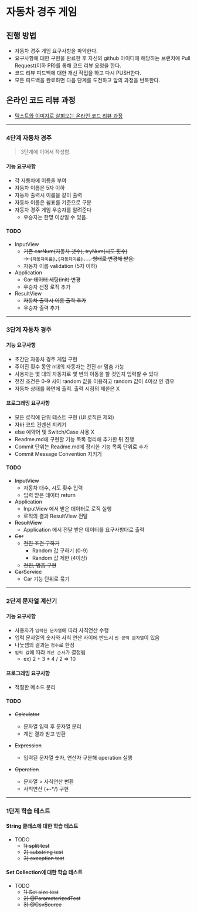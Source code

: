 # 자동차 경주 게임
## 진행 방법
* 자동차 경주 게임 요구사항을 파악한다.
* 요구사항에 대한 구현을 완료한 후 자신의 github 아이디에 해당하는 브랜치에 Pull Request(이하 PR)를 통해 코드 리뷰 요청을 한다.
* 코드 리뷰 피드백에 대한 개선 작업을 하고 다시 PUSH한다.
* 모든 피드백을 완료하면 다음 단계를 도전하고 앞의 과정을 반복한다.

## 온라인 코드 리뷰 과정
* [텍스트와 이미지로 살펴보는 온라인 코드 리뷰 과정](https://github.com/next-step/nextstep-docs/tree/master/codereview)

---
### 4단계 자동차 경주 
> 3단계에 이어서 작성함.

#### 기능 요구사항
- 각 자동차에 이름을 부여
- 자동차 이름은 5자 이하
- 자동차 출력시 이름을 같이 출력
- 자동차 이름은 쉼표를 기준으로 구분
- 자동차 경주 게임 우승자를 알려준다
  - 우승자는 한명 이상일 수 있음.

#### TODO
- InputView
  - ~~기존 carNum(자동차 갯수), tryNum(시도 횟수) \
    -> `{자동차이름},{자동차이름}...` 형태로 변경해 받음.~~
  - 자동차 이름 validation (5자 이하)
- Application
  - ~~Car 데이터 세팅(init) 변경~~
  - 우승자 선정 로직 추가 
- ResultView
  - ~~자동차 출력시 이름 출력 추가~~ 
  - 우승자 출력 추가 

---

### 3단계 자동차 경주 
#### 기능 요구사항
- 초간단 자동차 경주 게임 구현
- 주어진 횟수 동안 n대의 자동차는 전진 or 멈춤 가능
- 사용자는 몇 대의 자동차로 몇 번의 이동을 할 것인지 입력할 수 있다
- 전진 조건은 0-9 사이 random 값을 이용하고 random 값이 4이상 인 경우
- 자동차 상태를 화면에 출력. 출력 시점의 제한은 X

#### 프로그래밍 요구사항
- 모든 로직에 단위 테스트 구현 (UI 로직은 제외)
- 자바 코드 컨벤션 지키기
- else 예약어 및 Switch/Case 사용 X 
- Readme.md에 구현할 기능 목록 정리해 추가한 뒤 진행
- Commit 단위는 Readme.md에 정리한 기능 목록 단위로 추가 
- Commit Message Convention 지키기 

#### TODO
- ~~InputView~~
  - 자동차 대수, 시도 횟수 입력 
  - 입력 받은 데이터 return 
- ~~Application~~
  - InputView 에서 받은 데이터로 로직 실행
  - 로직의 결과 ResultView 전달
- ~~ResultView~~
  - Application 에서 전달 받은 데이터를 요구사항대로 출력
- ~~Car~~
  - ~~전진 조건 구하기~~
    - Random 값 구하기 (0-9)
    - Random 값 제한 (4이상)
  - ~~전진, 멈춤 구현~~
- ~~CarService~~
  - Car 기능 단위로 묶기 

---

### 2단계 문자열 계산기
#### 기능 요구사항
- 사용자가 `입력한 문자열`에 따라 사칙연산 수행
- 입력 문자열의 숫자와 사칙 연산 사이에 반드시 `빈 공백 문자열`이 있음
- 나눗셈의 결과는 `정수`로 한정
- `입력 값`에 따라 `계산 순서`가 결정됨
  - ex) 2 + 3 * 4 / 2 => 10

#### 프로그래밍 요구사항
- 적절한 메소드 분리

#### TODO
- ~~Calculator~~ 
  - 문자열 입력 후 문자열 분리
  - 계산 결과 받고 반환

- ~~Expression~~
  - 입력된 문자열 숫자, 연산자 구분해 operation 실행
  
- ~~Operation~~  
  - 문자열 > 사칙연산 변환
  - 사칙연산 (+-*/) 구현

---

### 1단계 학습 테스트
#### String 클래스에 대한 학습 테스트 
- TODO
  - ~~1) split test~~
  - ~~2) substring test~~
  - ~~3) exception test~~
    
#### Set Collection에 대한 학습 테스트
- TODO
    - ~~1) Set size test~~
    - ~~2) @ParameterizedTest~~
    - ~~3) @CsvSource~~
